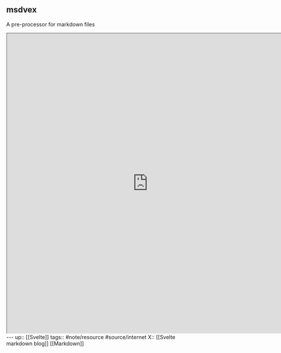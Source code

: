 ## msdvex

A pre-processor for markdown files
<iframe width=750 height=800 src="https://mdsvex.pngwn.io/"></iframe>
---
up:: [[Svelte]]
tags:: #note/resource #source/internet 
X:: [[Svelte markdown blog]] [[Markdown]]